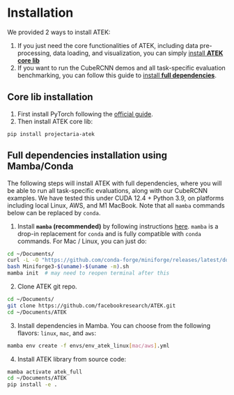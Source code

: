 # Installation

We provided 2 ways to install ATEK:

1. If you just need the core functionalities of ATEK, including data pre-processing, data loading, and visualization, you can simply [install **ATEK core lib**](#core-lib-installation)
2. If you want to run the CubeRCNN demos and all task-specific evaluation benchmarking, you can follow this guide to [install **full dependencies**](#install-all-dependencies-using-mambaconda).

## Core lib installation

1. First install PyTorch following the [official guide](https://pytorch.org/).
2. Then install ATEK core lib:

```
pip install projectaria-atek
```

## Full dependencies installation using Mamba/Conda

The following steps will install ATEK with full dependencies, where you will be able to run all task-specific evaluations, along with our CubeRCNN examples. We have tested this under CUDA 12.4 + Python 3.9, on platforms including local Linux, AWS, and M1 MacBook. Note that all `mamba` commands below can be replaced by `conda`.

1. Install **`mamba` (recommended)** by following instructions [here](https://github.com/conda-forge/miniforge). `mamba` is a drop-in replacement for `conda` and is fully compatible with `conda` commands. For Mac / Linux, you can just do:

  ```bash
  cd ~/Documents/
  curl -L -O "https://github.com/conda-forge/miniforge/releases/latest/download/Miniforge3-$(uname)-$(uname -m).sh"
  bash Miniforge3-$(uname)-$(uname -m).sh
  mamba init  # may need to reopen terminal after this
  ```

2. Clone ATEK git repo.

  ```bash
  cd ~/Documents/
  git clone https://github.com/facebookresearch/ATEK.git
  cd ~/Documents/ATEK
  ```

3. Install dependencies in Mamba. You can choose from the following flavors: `linux`, `mac`, and `aws`:

  ```bash
  mamba env create -f envs/env_atek_linux[mac/aws].yml
  ```

4. Install ATEK library from source code:

  ```bash
  mamba activate atek_full
  cd ~/Documents/ATEK
  pip install -e .
  ```
